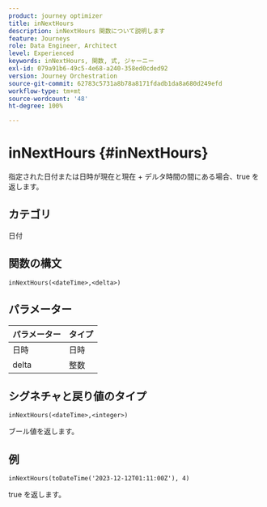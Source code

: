 ```yaml
---
product: journey optimizer
title: inNextHours
description: inNextHours 関数について説明します
feature: Journeys
role: Data Engineer, Architect
level: Experienced
keywords: inNextHours, 関数, 式, ジャーニー
exl-id: 079a91b6-49c5-4e68-a240-358ed0cded92
version: Journey Orchestration
source-git-commit: 62783c5731a8b78a8171fdadb1da8a680d249efd
workflow-type: tm+mt
source-wordcount: '48'
ht-degree: 100%

---
```


# inNextHours {#inNextHours}

指定された日付または日時が現在と現在 + デルタ時間の間にある場合、true を返します。

## カテゴリ

日付

## 関数の構文

`inNextHours(<dateTime>,<delta>)`

## パラメーター

| パラメーター | タイプ |
|-----------|------------------|
| 日時 | 日時 |
| delta | 整数 |

## シグネチャと戻り値のタイプ

`inNextHours(<dateTime>,<integer>)`

ブール値を返します。

## 例

`inNextHours(toDateTime('2023-12-12T01:11:00Z'), 4)`

true を返します。

